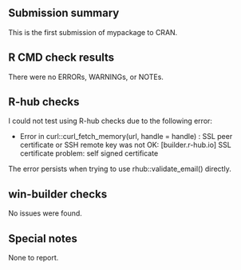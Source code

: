 ## Submission summary

This is the first submission of mypackage to CRAN.

## R CMD check results

There were no ERRORs, WARNINGs, or NOTEs.

## R-hub checks

I could not test using R-hub checks due to the following error:
- Error in curl::curl_fetch_memory(url, handle = handle) : 
  SSL peer certificate or SSH remote key was not OK: [builder.r-hub.io] SSL certificate problem: self signed certificate

The error persists when trying to use rhub::validate_email() directly.

## win-builder checks

No issues were found.

## Special notes

None to report.
